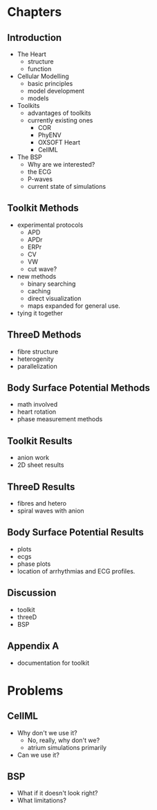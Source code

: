 Chapters
========

Introduction
------------

* The Heart
  * structure
  * function
* Cellular Modelling
  * basic principles
  * model development
  * models
* Toolkits
  * advantages of toolkits
  * currently existing ones
    * COR
    * PhyENV
    * OXSOFT Heart
    * CellML
* The BSP
  * Why are we interested?
  * the ECG
  * P-waves
  * current state of simulations


Toolkit Methods
---------------

* experimental protocols
  * APD
  * APDr
  * ERPr
  * CV
  * VW
  * cut wave?
* new methods
  * binary searching
  * caching
  * direct visualization
  * maps expanded for general use.
* tying it together


ThreeD Methods
--------------

* fibre structure
* heterogenity
* parallelization


Body Surface Potential Methods
------------------------------

* math involved
* heart rotation
* phase measurement methods


Toolkit Results
---------------

* anion work
* 2D sheet results


ThreeD Results
--------------

* fibres and hetero
* spiral waves with anion


Body Surface Potential Results
------------------------------

* plots
* ecgs
* phase plots
* location of arrhythmias and ECG profiles.

Discussion
----------

* toolkit
* threeD
* BSP

Appendix A
----------
* documentation for toolkit



Problems
========

CellML
------

* Why don't we use it?
  * No, really, why don't we?
  * atrium simulations primarily
* Can we use it?

BSP
---

* What if it doesn't look right?
* What limitations?
